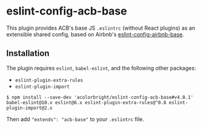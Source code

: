 # eslint-config-acb-base

This plugin provides ACB's base JS `.eslintrc` (without React plugins) as an extensible shared config, based on Airbnb's
[eslint-config-airbnb-base](https://github.com/airbnb/javascript/tree/master/packages/eslint-config-airbnb-base).

## Installation

The plugin requires `eslint`, `babel-eslint`, and the following other packages:
  - `eslint-plugin-extra-rules`
  - `eslint-plugin-import`

```shell
$ npm install --save-dev 'acolorbright/eslint-config-acb-base#v4.0.1' babel-eslint@10.x eslint@6.x eslint-plugin-extra-rules@^0.8 eslint-plugin-import@2.x
```

Then add `"extends": "acb-base"` to your `.eslintrc` file.

